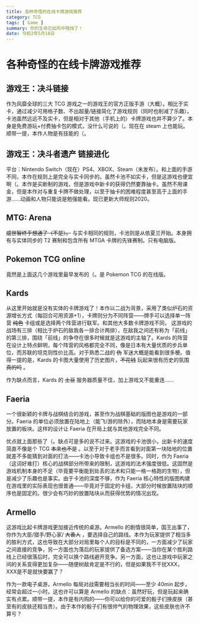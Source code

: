```yaml
---
title: 各种奇怪的在线卡牌游戏推荐
category: TCG
tags: [ Game ]
summary: 你的生命已如风中残烛了！
date: 令和2年5月18日
---
```


# 各种奇怪的在线卡牌游戏推荐

## 游戏王：决斗链接

作为风靡全球的三大 TCG 游戏之一的游戏王的官方正版手游（大概）。相比于实卡，通过减少可用格子数、不出超量/链接简化了游戏规则（同时也削减了乐趣）。卡池虽然远远不及实卡，但是相对于其他（手机上的）卡牌游戏也并不算少了。本身是免费游玩+付费抽卡包的模式，没什么可说的（。现在在 steam 上也能玩。顺带一提，本作人物是有技能的（。

## 游戏王：决斗者遗产 链接进化

平台：Nintendo Switch（现在）PS4、XBOX、Steam（未发布）。和上面的手游不同，本作在规则上是完全与实卡同步的。虽然卡池不如实卡，但是这游戏也便宜啊（。本作是买断制的游戏，但是游戏中新卡的获得仍然要靠抽卡。虽然不用课金，但是本作对与重复卡牌不做处理，以至于抽卡的困难程度甚至高于上面的手游……动画和人物只能说是勉强能看。现已更新大师规则2020。

## MTG: Arena

~~威世智终于想通了（不是）。~~ 与实卡相同的规则，卡池则是从依夏兰开始。本身拥有与实体同步的 T2 赛制和包含所有 MTGA 卡牌的先锋赛制。只有电脑版。

## Pokemon TCG online

竟然是上面这几个游戏里最早发布的（。是 Pokemon TCG 的在线版。

## Kards

从这里开始就是没有实体的卡牌游戏了！本作以二战为背景，采用了类似炉石的资源增长方式（每回合可用资源+1），卡牌则分为不同阵营——牌手可以选择单一阵营 ~~纯色~~ 卡组或是选择两个阵营进行联军。和其他大多数卡牌游戏不同， 这游戏的战场有三排（相比于炉石的敌我各一排合计两排），在敌我之间还有称为「前线」的第三排，围绕「前线」的争夺在很多时候就是这游戏的主轴了。Kards 的阵营在设计上特点鲜明，每个阵营的风格都完全不同，像是日本有大量优质的步兵单位，而苏联的坦克则性价比高。对于熟悉二战的 ~~伪~~ 军迷大概是能看到很多梗。值得一提的是，Kards 的卡图大量使用了历史图片，~~不花钱~~ 玩起来很有历史的氛围 ~~真的吗~~ 。

作为缺点而言，Kards 的 ~~土豆~~ 服务器质量不佳，加上游戏又不能重连……

## Faeria

一个很新颖的卡牌与战棋结合的游戏，甚至作为战棋基础的版图也是游戏的一部分。Faeria 的单位必须放置在陆地上（能飞/游的除外），而陆地本身是需要玩家放置的板块。这样的设计让 Faeria 在开局上就与其他游戏完全不同。

优点就上面那些了（。缺点可是多的说不过来。这游戏的卡池很小，出新卡的速度简直不像是个 TCG ~~本来也不是~~ 。以至于对于老手而言看到对面第一块陆地的位置就差不多能猜到对面的打法——卡池小导致卡组也不是很多。同时，作为 Faeria（这词好难打）核心的战棋部分所带来的限制，这游戏的法术强度很低。这固然是游戏机制本身的不足（毕竟要平衡能到处丢的法术和只能一格一格跑的生物），但是减少了乐趣也是事实。由于卡池的深度不够，作为 Faeria 核心特性的版图构建在游戏里的实际表现也很普通——毕竟对于固定的卡组，大部分时候放置陆块的顺序也是固定的。很少会有巧妙的放置陆块从而获得优势的情况出现。

## Armello

这游戏比起卡牌游戏更加接近传统的桌游。Armello 的剧情很简单，国王出事了，你作为大臣/猎手/野心家/ ~~大善人~~ ，要选择自己的路线。本作为玩家提供了相当多的胜利方式，这也导致在大部分对局里每个人的目标是不同的，一方面减少了玩家之间直接的竞争，另一方面也为落后的玩家提供了备选方案——当你在某个胜利路线上已经很落后时，完全可以换个路线避开竞争。另一方面，这也让游戏中玩家之间的关系变得更加复杂——随便树敌肯定是不行的，但是如果我不干扰XXX，XXX是不是就快要赢了？

作为一款电子桌游，Armello 每局对战需要相当长的时间——至少 40min 起步，经常会超过一小时。这也许可以算是 Armello 的缺点：虽然好玩，但是玩起来确实有点累。顺带一提，本作是有内购的——你可以给你的可爱的骰子们换皮肤（甚至有的皮肤还相当贵）。由于本作的骰子们有很帅气的物理效果，这些皮肤也许不算亏？
